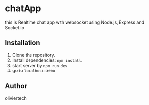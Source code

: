 # chatApp
this  is Realtime chat app with websocket using Node.js, Express and Socket.io
## Installation

1. Clone the repository.
2. Install dependencies: `npm install`.
3. start server by `npm run dev`
4. go to `localhost:3000`

## Author

oliviertech
